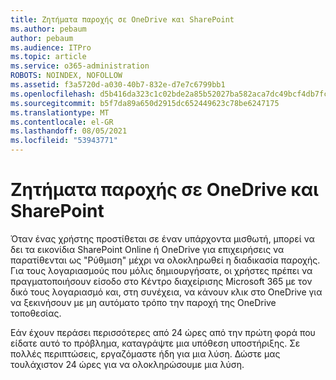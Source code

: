 ```yaml
---
title: Ζητήματα παροχής σε OneDrive και SharePoint
ms.author: pebaum
author: pebaum
ms.audience: ITPro
ms.topic: article
ms.service: o365-administration
ROBOTS: NOINDEX, NOFOLLOW
ms.assetid: f3a5720d-a030-40b7-832e-d7e7c6799bb1
ms.openlocfilehash: d5b416da323c1c02bde2a85b52027ba582aca7dc49bcf4db7fcede5100d0ed7a
ms.sourcegitcommit: b5f7da89a650d2915dc652449623c78be6247175
ms.translationtype: MT
ms.contentlocale: el-GR
ms.lasthandoff: 08/05/2021
ms.locfileid: "53943771"
---
```

# <a name="provisioning-issues-in-onedrive-and-sharepoint"></a>Ζητήματα παροχής σε OneDrive και SharePoint

Όταν ένας χρήστης προστίθεται σε έναν υπάρχοντα μισθωτή, μπορεί να δει τα εικονίδια SharePoint Online ή OneDrive για επιχειρήσεις να παρατίθενται ως "Ρύθμιση" μέχρι να ολοκληρωθεί η διαδικασία παροχής. Για τους λογαριασμούς που μόλις δημιουργήσατε, οι χρήστες πρέπει να πραγματοποιήσουν είσοδο στο Κέντρο διαχείρισης Microsoft 365 με τον δικό τους λογαριασμό και, στη συνέχεια, να κάνουν κλικ στο OneDrive για να ξεκινήσουν με μη αυτόματο τρόπο την παροχή της OneDrive τοποθεσίας.
  
Εάν έχουν περάσει περισσότερες από 24 ώρες από την πρώτη φορά που είδατε αυτό το πρόβλημα, καταγράψτε μια υπόθεση υποστήριξης. Σε πολλές περιπτώσεις, εργαζόμαστε ήδη για μια λύση. Δώστε μας τουλάχιστον 24 ώρες για να ολοκληρώσουμε μια λύση.
  